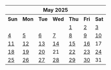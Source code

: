 <table align="center" border="0" cellpadding="0" cellspacing="0" class="month">
 <tr>
  <th class="month" colspan="7">
   May 2025
  </th>
 </tr>
 <tr>
  <th class="sun">
   Sun
  </th>
  <th class="mon">
   Mon
  </th>
  <th class="tue">
   Tue
  </th>
  <th class="wed">
   Wed
  </th>
  <th class="thu">
   Thu
  </th>
  <th class="fri">
   Fri
  </th>
  <th class="sat">
   Sat
  </th>
 </tr>
 <tr>
  <td class="noday">
  </td>
  <td class="noday">
  </td>
  <td class="noday">
  </td>
  <td class="noday">
  </td>
  <td class="thu">
   <a href="20250501.py">
    1
   </a>
  </td>
  <td class="fri">
   <a href="20250502.py">
    2
   </a>
  </td>
  <td class="sat">
   <a href="20250503.py">
    3
   </a>
  </td>
 </tr>
 <tr>
  <td class="sun">
   <a href="20250504.py">
    4
   </a>
  </td>
  <td class="mon">
   <a href="20250505.py">
    5
   </a>
  </td>
  <td class="tue">
   <a href="20250506.py">
    6
   </a>
  </td>
  <td class="wed">
   <a href="20250507.py">
    7
   </a>
  </td>
  <td class="thu">
   <a href="20250508.py">
    8
   </a>
  </td>
  <td class="fri">
   <a href="20250509.py">
    9
   </a>
  </td>
  <td class="sat">
   <a href="20250510.py">
    10
   </a>
  </td>
 </tr>
 <tr>
  <td class="sun">
   <a href="20250511.py">
    11
   </a>
  </td>
  <td class="mon">
   <a href="20250512.py">
    12
   </a>
  </td>
  <td class="tue">
   <a href="20250513.py">
    13
   </a>
  </td>
  <td class="wed">
   <a href="20250514.py">
    14
   </a>
  </td>
  <td class="thu">
   <a href="20250515.py">
    15
   </a>
  </td>
  <td class="fri">
   <a href="20250516.py">
    16
   </a>
  </td>
  <td class="sat">
   17
  </td>
 </tr>
 <tr>
  <td class="sun">
   <a href="20250518.py">
    18
   </a>
  </td>
  <td class="mon">
   <a href="20250519.py">
    19
   </a>
  </td>
  <td class="tue">
   <a href="20250520.py">
    20
   </a>
  </td>
  <td class="wed">
   21
  </td>
  <td class="thu">
   <a href="20250522.py">
    22
   </a>
  </td>
  <td class="fri">
   <a href="20250523.py">
    23
   </a>
  </td>
  <td class="sat">
   <a href="20250524.py">
    24
   </a>
  </td>
 </tr>
 <tr>
  <td class="sun">
   <a href="20250525.py">
    25
   </a>
  </td>
  <td class="mon">
   <a href="20250526.py">
    26
   </a>
  </td>
  <td class="tue">
   <a href="20250527.py">
    27
   </a>
  </td>
  <td class="wed">
   <a href="20250528.py">
    28
   </a>
  </td>
  <td class="thu">
   <a href="20250529.py">
    29
   </a>
  </td>
  <td class="fri">
   <a href="20250530.py">
    30
   </a>
  </td>
  <td class="sat">
   31
  </td>
 </tr>
</table>
